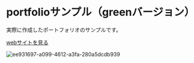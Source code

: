 # portfolioサンプル（greenバージョン）

実際に作成したポートフォリオのサンプルです。

[webサイトを見る](https://portfolio-training-gray.herokuapp.com/)

![ee931697-a099-4612-a3fa-280a5dcdb939](https://user-images.githubusercontent.com/90839596/188818743-76ca2e19-af1c-40ea-a19d-0ad0473c959a.png)


